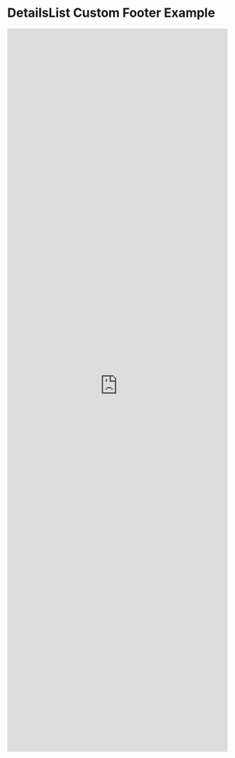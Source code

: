 # DetailsList Custom Footer Example

<iframe 
    title='DetailsList Custom Footer Example'
    src='https://fabricweb.z5.web.core.windows.net/pr-deploy-site/refs/heads/master/fabric-website-resources/dist/index.html#/examples/detailslist/customfooter?docsExample=true'
    frameborder='no'
    height='1650'
    style='width: 100%;'
>